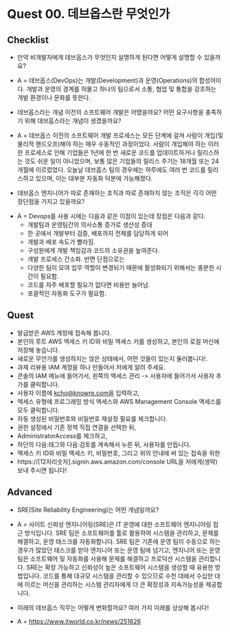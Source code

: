 <h1> Quest 00. 데브옵스란 무엇인가 </h1>

<h2>Checklist</h2>

- 만약 비개발자에게 데브옵스가 무엇인지 설명하게 된다면 어떻게 설명할 수 있을까요?
* A = 데브옵스(DevOps)는 개발(Development)과 운영(Operations)의 합성어이다. 개발과 운영의 경계를 허물고 하나의 팀으로서 소통, 협업 및 통합을 강조하는 개발 환경이나 문화를 뜻한다.

- 데브옵스라는 개념 이전의 소프트웨어 개발은 어땠을까요? 어떤 요구사항을 충족하기 위해 데브옵스라는 개념이 생겼을까요?
* A = 데브옵스 이전의 소프트웨어 개발 프로세스는 모든 단계에 걸쳐 사람이 개입(및 물리적 핸드오프)해야 하는 매우 수동적인 과정이었다. 사람이 개입해야 하는 이러한 프로세스로 인해 기업들은 1년에 한 번 새로운 코드를 업데이트하거나 릴리스하는 것도 쉬운 일이 아니었으며, 보통 많은 기업들의 릴리스 주기는 18개월 또는 24개월에 이르렀었다. 오늘날 데브옵스 팀의 경우에는 하루에도 여러 번 코드를 릴리스하고 있으며, 이는 대부분 자동화 덕분에 가능해졌다.


- 데브옵스 엔지니어가 따로 존재하는 조직과 따로 존재하지 않는 조직은 각각 어떤 장단점을 가지고 있을까요?
* A = Devops를 사용 시에는 다음과 같은 이점이 있는데 장점은 다음과 같다.
    - 개발팀과 운영팀간의 의사소통 증가로 생산성 증대
    - 한 곳에서 개발부터 검증, 배포까지 전체를 담당하게 되어
    - 개발과 배포 속도가 빨라짐.
    - 구성원에게 개발 책임감과 코드의 소유권을 높여준다.
    - 개발 프로세스 간소화.
반면 단점으로는
    - 다양한 팀이 모여 업무 역할이 변경되기 때문에 활성화되기 위해서는 충분한 시간이 필요함.
    - 코드를 자주 배포할 필요가 없다면 비용만 늘어남.
    - 포괄적인 자동화 도구가 필요함.


<h2>Quest</h2>

- 발급받은 AWS 계정에 접속해 봅니다.
- 본인의 루트 AWS 엑세스 키 ID와 비밀 엑세스 키를 생성하고, 본인의 로컬 머신에 저장해 놓습니다.
- 새로운 무언가를 생성하지는 않은 상태에서, 어떤 것들이 있는지 둘러봅니다!.
- 과제 리뷰용 IAM 계정을 하나 만들어서 저에게 알려 주세요.
- 콘솔의 IAM 메뉴에 들어가서, 왼쪽의 엑세스 관리 -> 사용자에 들어가서 사용자 추가를 클릭합니다.
- 사용자 이름에 kcho@knowre.com을 입력하고, 
- 엑세스 유형에 프로그래밍 방식 엑세스와 AWS Management Console 액세스를 모두 클릭합니다.
- 자동 생성된 비밀번호와 비밀번호 재설정 필요를 체크합니다.
- 권한 설정에서 기존 정책 직접 연결을 선택한 뒤, 
- AdministratorAccess를 체크하고, 
- 하단의 다음:태그와 다음:검토를 계속해서 누른 뒤, 사용자를 만듭니다.
- 액세스 키 ID와 비밀 액세스 키, 비밀번호, 그리고 위의 안내에 써 있는 접속을 위한 
- https://[12자리숫자].signin.aws.amazon.com/console URL을 저에게(생략) 보내 주시면 됩니다!



<h2>Advanced</h2>

- SRE(Site Reliability Engineering)는 어떤 개념일까요?
* A = 사이트 신뢰성 엔지니어링(SRE)은 IT 운영에 대한 소프트웨어 엔지니어링 접근 방식입니다. SRE 팀은 소프트웨어를 툴로 활용하여 시스템을 관리하고, 문제를 해결하고, 운영 태스크를 자동화합니다.
SRE 팀은 기존에 운영 팀이 수동으로 하는 경우가 많았던 태스크를 받아 엔지니어 또는 운영 팀에 넘기고, 엔지니어 또는 운영 팀은 소프트웨어 및 자동화를 사용해 문제를 해결하고 프로덕션 시스템을 관리합니다. 
SRE는 확장 가능하고 신뢰성이 높은 소프트웨어 시스템을 생성할 때 유용한 방법입니다. 코드를 통해 대규모 시스템을 관리할 수 있으므로 수천 대에서 수십만 대에 이르는 머신을 관리하는 시스템 관리자에게 더 큰 확장성과 지속가능성을 제공합니다. 

- 미래의 데브옵스 직무는 어떻게 변화할까요? 여러 가지 미래를 상상해 봅시다!
* A = https://www.itworld.co.kr/news/251626
